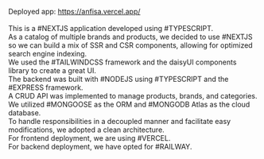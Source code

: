 Deployed app: <a href="https://anfisa.vercel.app/">https://anfisa.vercel.app/</a>
<br><br>
This is a #NEXTJS application developed using #TYPESCRIPT.
<br>
As a catalog of multiple brands and products, we decided to use #NEXTJS so we can build a mix of SSR and CSR components, allowing for optimized search engine indexing. 
<br>
We used the #TAILWINDCSS framework and the daisyUI components library to create a great UI. 
<br>
The backend was built with #NODEJS using #TYPESCRIPT and the #EXPRESS framework. 
<br>
A CRUD API was implemented to manage products, brands, and categories. We utilized #MONGOOSE as the ORM and #MONGODB Atlas as the cloud database. 
<br>
To handle responsibilities in a decoupled manner and facilitate easy modifications, we adopted a clean architecture. 
<br>
For frontend deployment, we are using #VERCEL. 
<br>
For backend deployment, we have opted for #RAILWAY.


